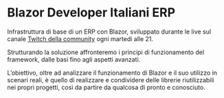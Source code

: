 # Blazor Developer Italiani ERP

Infrastruttura di base di un ERP con Blazor, sviluppato durante le live sul canale [Twitch della community](https://www.twitch.tv/blazordevita) ogni martedi alle 21.

Strutturando la soluzione affronteremo i principi di funzionamento del framework, dalle basi fino agli aspetti avanzati. 

L’obiettivo, oltre ad analizzare il funzionamento di Blazor e il suo utilizzo in scenari reali, è quello di realizzare e condividere delle librerie riutilizzabili nei propri progetti, così da partire da qualcosa di pronto e conosciuto.